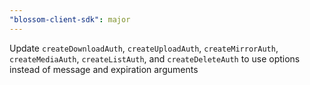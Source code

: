 ```yaml
---
"blossom-client-sdk": major
---
```


Update `createDownloadAuth`, `createUploadAuth`, `createMirrorAuth`, `createMediaAuth`, `createListAuth`, and `createDeleteAuth` to use options instead of message and expiration arguments
